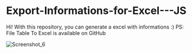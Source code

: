 # Export-Informations-for-Excel---JS
Hi! With this repository, you can generate a excel with informations :)
PS: File Table To Excel is available on GitHub


![Screenshot_6](https://user-images.githubusercontent.com/84551135/179397927-06664823-465a-4e1a-a960-5a2d19046337.png)
